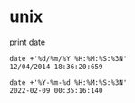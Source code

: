 # unix

print date 

```
date +'%d/%m/%Y %H:%M:%S:%3N'
12/04/2014 18:36:20:659
```
```
date +'%Y-%m-%d %H:%M:%S:%3N'
2022-02-09 00:35:16:140
```
